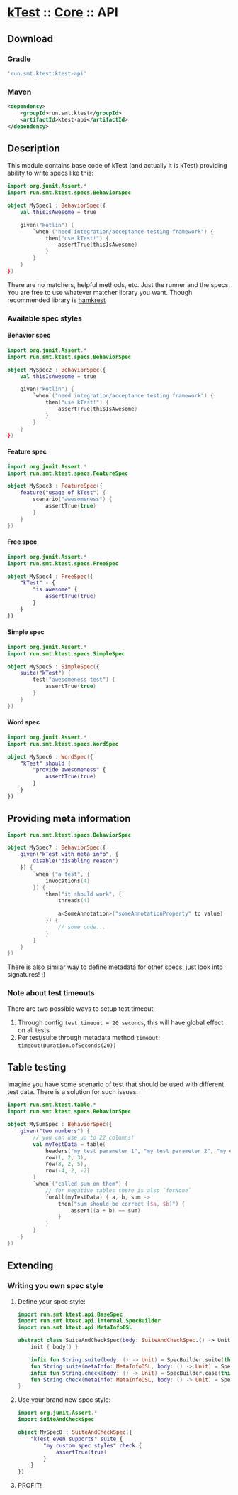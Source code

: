# [kTest](../README.md) :: [Core](README.md) :: API

## Download

### Gradle

```groovy
'run.smt.ktest:ktest-api'
```

### Maven

```xml
<dependency>
    <groupId>run.smt.ktest</groupId>
    <artifactId>ktest-api</artifactId>
</dependency>
```

## Description

This module contains base code of kTest (and actually it is kTest) providing ability to write specs like this:

```kotlin
import org.junit.Assert.*
import run.smt.ktest.specs.BehaviorSpec

object MySpec1 : BehaviorSpec({
    val thisIsAwesome = true

    given("kotlin") {
        `when`("need integration/acceptance testing framework") {
            then("use kTest!") {
                assertTrue(thisIsAwesome)
            }
        }
    }
})
```

There are no matchers, helpful methods, etc. Just the runner and the specs. You are free to use whatever matcher library
you want. Though recommended library is [hamkrest](https://github.com/npryce/hamkrest)

### Available spec styles

#### Behavior spec

```kotlin
import org.junit.Assert.*
import run.smt.ktest.specs.BehaviorSpec

object MySpec2 : BehaviorSpec({
    val thisIsAwesome = true

    given("kotlin") {
        `when`("need integration/acceptance testing framework") {
            then("use kTest!") {
                assertTrue(thisIsAwesome)
            }
        }
    }
})
```

#### Feature spec

```kotlin
import org.junit.Assert.*
import run.smt.ktest.specs.FeatureSpec

object MySpec3 : FeatureSpec({
    feature("usage of kTest") {
        scenario("awesomeness") {
            assertTrue(true)
        }
    }
})
```

#### Free spec

```kotlin
import org.junit.Assert.*
import run.smt.ktest.specs.FreeSpec

object MySpec4 : FreeSpec({
    "kTest" - {
        "is awesome" {
            assertTrue(true)
        }
    }
})
```

#### Simple spec

```kotlin
import org.junit.Assert.*
import run.smt.ktest.specs.SimpleSpec

object MySpec5 : SimpleSpec({
    suite("kTest") {
        test("awesomeness test") {
            assertTrue(true)
        }
    }
})
```

#### Word spec

```kotlin
import org.junit.Assert.*
import run.smt.ktest.specs.WordSpec

object MySpec6 : WordSpec({
    "kTest" should {
        "provide awesomeness" {
            assertTrue(true)
        }
    }
})
```

## Providing meta information

```kotlin
import run.smt.ktest.specs.BehaviorSpec

object MySpec7 : BehaviorSpec({
    given("kTest with meta info", {
        disable("disabling reason")
    }) {
        `when`("a test", {
            invocations(4)
        }) {
            then("it should work", {
                threads(4)
                
                a<SomeAnnotation>("someAnnotationProperty" to value)
            }) {
                // some code...
            }
        }
    }
})
```

There is also similar way to define metadata for other specs, just look into signatures! :)

### Note about test timeouts

There are two possible ways to setup test timeout:
1. Through config `test.timeout = 20 seconds`, this will have global effect on all tests
2. Per test/suite through metadata method `timeout`: `timeout(Duration.ofSeconds(20))`

## Table testing

Imagine you have some scenario of test that should be used with different test data. There is a solution for such issues:

```kotlin
import run.smt.ktest.table.*
import run.smt.ktest.specs.BehaviorSpec

object MySumSpec : BehaviorSpec({
    given("two numbers") {
        // you can use up to 22 columns!
        val myTestData = table(
            headers("my test parameter 1", "my test parameter 2", "my expected result"),
            row(1, 2, 3),
            row(3, 2, 5),
            row(-4, 2, -2)
        )
        `when`("called sum on them") {
            // for negative tables there is also `forNone`
            forAll(myTestData) { a, b, sum ->
                then("sum should be correct [$a, $b]") {
                    assert((a + b) == sum)
                }
            }
        }
    }
})
```

## Extending

### Writing you own spec style

1. Define your spec style:
    ```kotlin
    import run.smt.ktest.api.BaseSpec
    import run.smt.ktest.api.internal.SpecBuilder
    import run.smt.ktest.api.MetaInfoDSL
    
    abstract class SuiteAndCheckSpec(body: SuiteAndCheckSpec.() -> Unit) : BaseSpec() {
        init { body() }
    
        infix fun String.suite(body: () -> Unit) = SpecBuilder.suite(this, body)
        fun String.suite(metaInfo: MetaInfoDSL, body: () -> Unit) = SpecBuilder.suite(this, metaInfo, body)
        infix fun String.check(body: () -> Unit) = SpecBuilder.case(this, body)
        fun String.check(metaInfo: MetaInfoDSL, body: () -> Unit) = SpecBuilder.case(this, metaInfo, body)
    }
    ```

2. Use your brand new spec style:
    ```kotlin
    import org.junit.Assert.*
    import SuiteAndCheckSpec
    
    object MySpec8 : SuiteAndCheckSpec({
        "kTest even supports" suite {
            "my custom spec styles" check {
                assertTrue(true)
            }
        }
    })
    ```

3. PROFIT!
